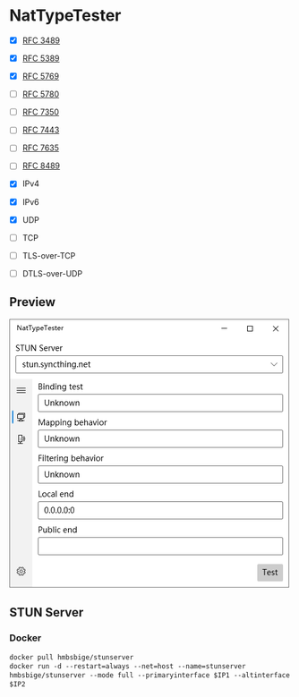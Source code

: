 # NatTypeTester

- [x] [RFC 3489](https://tools.ietf.org/html/rfc3489)
- [x] [RFC 5389](https://tools.ietf.org/html/rfc5389)
- [x] [RFC 5769](https://tools.ietf.org/html/rfc5769)
- [ ] [RFC 5780](https://tools.ietf.org/html/rfc5780)
- [ ] [RFC 7350](https://tools.ietf.org/html/rfc7350)
- [ ] [RFC 7443](https://tools.ietf.org/html/rfc7443)
- [ ] [RFC 7635](https://tools.ietf.org/html/rfc7635)
- [ ] [RFC 8489](https://tools.ietf.org/html/rfc8489)

- [x] IPv4
- [x] IPv6

- [x] UDP
- [ ] TCP
- [ ] TLS-over-TCP
- [ ] DTLS-over-UDP

## Preview
![](pic/1.png)

## STUN Server
### Docker
```
docker pull hmbsbige/stunserver
docker run -d --restart=always --net=host --name=stunserver hmbsbige/stunserver --mode full --primaryinterface $IP1 --altinterface $IP2
```
